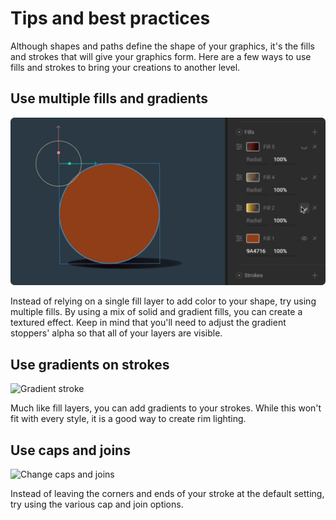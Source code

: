 # Tips and best practices

Although shapes and paths define the shape of your graphics, it's the fills and strokes that will give your graphics form. Here are a few ways to use fills and strokes to bring your creations to another level.

## Use multiple fills and gradients

![Multiple fills](../../../.gitbook/assets/multiple_fills_fixed.gif)

Instead of relying on a single fill layer to add color to your shape, try using multiple fills. By using a mix of solid and gradient fills, you can create a textured effect. Keep in mind that you'll need to adjust the gradient stoppers' alpha so that all of your layers are visible.

## Use gradients on strokes

![Gradient stroke](../../../.gitbook/assets/stroke_gradient_fixed_butforrealthistime_1.gif)

Much like fill layers, you can add gradients to your strokes. While this won't fit with every style, it is a good way to create rim lighting. 

## Use caps and joins

![Change caps and joins](../../../.gitbook/assets/caps_corners.gif)

Instead of leaving the corners and ends of your stroke at the default setting, try using the various cap and join options. 

